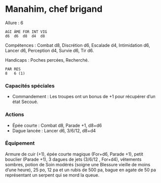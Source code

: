 # Manahim, chef brigand

Allure : 6

	AGI	ÂME	FOR	INT	VIG
	d6	d6	d8	d4	d8

Compétences : Combat d8, Discrétion d6, Escalade d4, Intimidation d6, Lancer d6, Perception d4, Survie d6, Tir d6.

Handicaps : Poches percées, Recherché.

	PAR	RES
	8	6 (1)

### Capacités spéciales
- Commandement : Les troupes ont un bonus de +1 pour récupérer d’un état Secoué.

### Actions
- Épée courte : Combat d8, Parade +1, d8+d6
- Dague lancée : Lancer d6, 3/6/12, d8+d4

### Équipement
Armure de cuir (+1), épée courte magique (For+d6, Parade +1), petit bouclier (Parade +1), 3 dagues de jets (3/6/12 , For+d4), vêtements sombres, potion de Soin modérés (soigne une Blessure vieille de moins d’une heure), 25 po, 12 pa et un rubis de 500 pa, bague en agate de 50 pa représentant un serpent qui se mord la queue.
